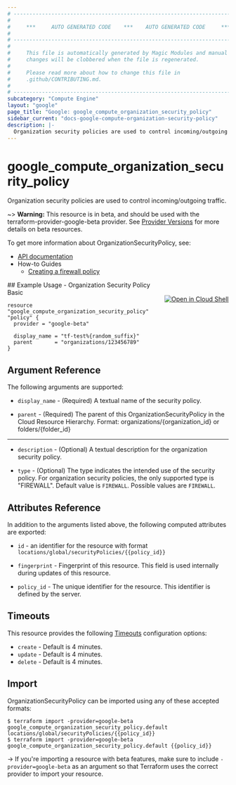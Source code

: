 ```yaml
---
# ----------------------------------------------------------------------------
#
#     ***     AUTO GENERATED CODE    ***    AUTO GENERATED CODE     ***
#
# ----------------------------------------------------------------------------
#
#     This file is automatically generated by Magic Modules and manual
#     changes will be clobbered when the file is regenerated.
#
#     Please read more about how to change this file in
#     .github/CONTRIBUTING.md.
#
# ----------------------------------------------------------------------------
subcategory: "Compute Engine"
layout: "google"
page_title: "Google: google_compute_organization_security_policy"
sidebar_current: "docs-google-compute-organization-security-policy"
description: |-
  Organization security policies are used to control incoming/outgoing traffic.
---
```


# google\_compute\_organization\_security\_policy

Organization security policies are used to control incoming/outgoing traffic.

~> **Warning:** This resource is in beta, and should be used with the terraform-provider-google-beta provider.
See [Provider Versions](https://terraform.io/docs/providers/google/guides/provider_versions.html) for more details on beta resources.

To get more information about OrganizationSecurityPolicy, see:

* [API documentation](https://cloud.google.com/compute/docs/reference/rest/beta/organizationSecurityPolicies)
* How-to Guides
    * [Creating a firewall policy](https://cloud.google.com/vpc/docs/using-firewall-policies#create-policy)

<div class = "oics-button" style="float: right; margin: 0 0 -15px">
  <a href="https://console.cloud.google.com/cloudshell/open?cloudshell_git_repo=https%3A%2F%2Fgithub.com%2Fterraform-google-modules%2Fdocs-examples.git&cloudshell_working_dir=organization_security_policy_basic&cloudshell_image=gcr.io%2Fgraphite-cloud-shell-images%2Fterraform%3Alatest&open_in_editor=main.tf&cloudshell_print=.%2Fmotd&cloudshell_tutorial=.%2Ftutorial.md" target="_blank">
    <img alt="Open in Cloud Shell" src="//gstatic.com/cloudssh/images/open-btn.svg" style="max-height: 44px; margin: 32px auto; max-width: 100%;">
  </a>
</div>
## Example Usage - Organization Security Policy Basic


```hcl
resource "google_compute_organization_security_policy" "policy" {
  provider = "google-beta"

  display_name = "tf-test%{random_suffix}"
  parent       = "organizations/123456789"
}
```

## Argument Reference

The following arguments are supported:


* `display_name` -
  (Required)
  A textual name of the security policy.

* `parent` -
  (Required)
  The parent of this OrganizationSecurityPolicy in the Cloud Resource Hierarchy.
  Format: organizations/{organization_id} or folders/{folder_id}


- - -


* `description` -
  (Optional)
  A textual description for the organization security policy.

* `type` -
  (Optional)
  The type indicates the intended use of the security policy.
  For organization security policies, the only supported type
  is "FIREWALL".
  Default value is `FIREWALL`.
  Possible values are `FIREWALL`.


## Attributes Reference

In addition to the arguments listed above, the following computed attributes are exported:

* `id` - an identifier for the resource with format `locations/global/securityPolicies/{{policy_id}}`

* `fingerprint` -
  Fingerprint of this resource. This field is used internally during
  updates of this resource.

* `policy_id` -
  The unique identifier for the resource. This identifier is defined by the server.


## Timeouts

This resource provides the following
[Timeouts](/docs/configuration/resources.html#timeouts) configuration options:

- `create` - Default is 4 minutes.
- `update` - Default is 4 minutes.
- `delete` - Default is 4 minutes.

## Import

OrganizationSecurityPolicy can be imported using any of these accepted formats:

```
$ terraform import -provider=google-beta google_compute_organization_security_policy.default locations/global/securityPolicies/{{policy_id}}
$ terraform import -provider=google-beta google_compute_organization_security_policy.default {{policy_id}}
```

-> If you're importing a resource with beta features, make sure to include `-provider=google-beta`
as an argument so that Terraform uses the correct provider to import your resource.
